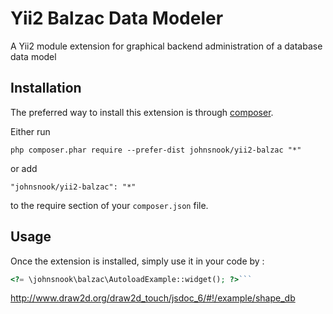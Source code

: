 Yii2 Balzac Data Modeler
========================
A Yii2 module extension for graphical backend administration of a database data model

Installation
------------

The preferred way to install this extension is through [composer](http://getcomposer.org/download/).

Either run

```
php composer.phar require --prefer-dist johnsnook/yii2-balzac "*"
```

or add

```
"johnsnook/yii2-balzac": "*"
```

to the require section of your `composer.json` file.


Usage
-----

Once the extension is installed, simply use it in your code by  :

```php
<?= \johnsnook\balzac\AutoloadExample::widget(); ?>```
```

http://www.draw2d.org/draw2d_touch/jsdoc_6/#!/example/shape_db